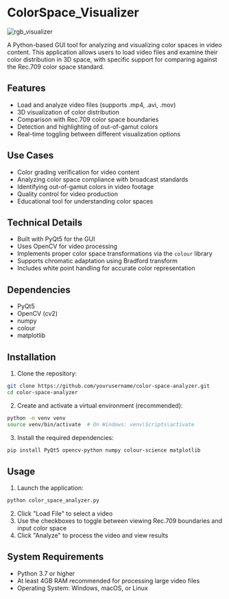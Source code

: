 # ColorSpace_Visualizer
![rgb_visualizer](https://github.com/user-attachments/assets/5fe3f3d1-ca99-4c4a-8717-566751839cac)


A Python-based GUI tool for analyzing and visualizing color spaces in video content. This application allows users to load video files and examine their color distribution in 3D space, with specific support for comparing against the Rec.709 color space standard.

## Features
- Load and analyze video files (supports .mp4, .avi, .mov)
- 3D visualization of color distribution
- Comparison with Rec.709 color space boundaries
- Detection and highlighting of out-of-gamut colors
- Real-time toggling between different visualization options

## Use Cases
- Color grading verification for video content
- Analyzing color space compliance with broadcast standards
- Identifying out-of-gamut colors in video footage
- Quality control for video production
- Educational tool for understanding color spaces

## Technical Details
- Built with PyQt5 for the GUI
- Uses OpenCV for video processing
- Implements proper color space transformations via the `colour` library
- Supports chromatic adaptation using Bradford transform
- Includes white point handling for accurate color representation

## Dependencies
- PyQt5
- OpenCV (cv2)
- numpy
- colour
- matplotlib

## Installation

1. Clone the repository:
```bash
git clone https://github.com/yourusername/color-space-analyzer.git
cd color-space-analyzer
```

2. Create and activate a virtual environment (recommended):
```bash
python -m venv venv
source venv/bin/activate  # On Windows: venv\Scripts\activate
```

3. Install the required dependencies:
```bash
pip install PyQt5 opencv-python numpy colour-science matplotlib
```

## Usage
1. Launch the application:
```bash
python color_space_analyzer.py
```
2. Click "Load File" to select a video
3. Use the checkboxes to toggle between viewing Rec.709 boundaries and input color space
4. Click "Analyze" to process the video and view results

## System Requirements
- Python 3.7 or higher
- At least 4GB RAM recommended for processing large video files
- Operating System: Windows, macOS, or Linux
